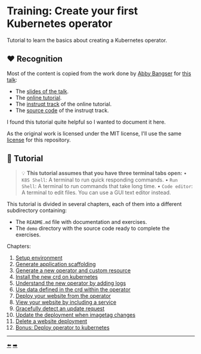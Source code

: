 # Training: Create your first Kubernetes operator

Tutorial to learn the basics about creating a Kubernetes operator.

## ❤️ Recognition

Most of the content is copied from the work done by [Abby Bangser](https://hachyderm.io/@abangser) for [this talk](https://www.youtube.com/watch?v=fDkoxrz7BXw):

* The [slides of the talk](https://static.sched.com/hosted_files/kccncna2022/52/Tutorial%20Becoming%20a%20Kubernetes%20Developer_%20Writing%20Your%20First%20Operator.pdf).
* The [online tutorial](https://abangser.gitbook.io/kubecon2022/content/online-tutorial).
* The [instruqt track](https://play.instruqt.com/syntasso/invite/oqyqsyhwlzyi) of the online tutorial.
* The [source code](https://github.com/syntasso/instruqt-kubecon/tree/main/track) of the instruqt track.

I found this tutorial quite helpful so I wanted to document it here.

As the original work is licensed under the MIT license, I'll use the same [license](LICENSE.md) for this repository.

## 🐾 Tutorial

> 💡 **This tutorial assumes that you have three terminal tabs open:**
  • `K8S Shell`: A terminal to run quick responding commands.
  • `Run Shell`: A terminal to run commands that take long time.
  • `Code editor`: A terminal to edit files. You can use a GUI text editor instead.

This tutorial is divided in several chapters, each of them into a different subdirectory containing:

* The `README.md` file with documentation and exercises.
* The `demo` directory with the source code ready to complete the exercises.

Chapters:

1. [Setup environment](01-setup-environment)
1. [Generate application scaffolding](02-generate-application-scaffolding)
1. [Generate a new operator and custom resource](03-generate-a-new-operator-and-custom-resource)
1. [Install the new crd on kubernetes](04-install-the-new-crd-on-kubernetes)
1. [Understand the new operator by adding logs](05-understand-the-new-operator-by-adding-logs)
1. [Use data defined in the crd within the operator](06-use-data-defined-in-the-crd-within-the-operator)
1. [Deploy your website from the operator](07-deploy-your-website-from-the-operator)
1. [View your website by including a service](08-view-your-website-by-including-a-service)
1. [Gracefully detect an update request](09-gracefully-detect-an-update-request)
1. [Update the deployment when imagetag changes](10-update-the-deployment-when-imagetag-changes)
1. [Delete a website deployment](11-delete-a-website-deployment)
1. [Bonus: Deploy operator to kubernetes](12-bonus-deploy-operator-to-kubernetes)

<hr>
<a href="12-bonus-deploy-operator-to-kubernetes/">⬅️</a>
<a href="01-setup-environment/">➡️</a>
